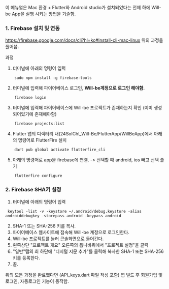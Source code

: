 
이 메뉴얼은 Mac 환경 + Flutter와 Android studio가 설치되었다는 전제 하에 Will-be App을 실행 시키는 방법을 기술함.

### 1. Firebase 설치 및 연동

https://firebase.google.com/docs/cli?hl=ko#install-cli-mac-linux
위의 과정을 풀어씀.

과정
1. 터미널에 아래의 명령어 입력
```
	sudo npm install -g firebase-tools
```

2. 터미널에 입력해 파이어베이스 로그인, **Will-be계정으로 로그인 해야함.**
```
	firebase login
```

3. 터미널에 입력해 파이어베이스에 Will-be 프로젝트가 존재하는지 확인 (이미 생성되어있기에 존재해야함)
```
	firebase projects:list
```

4. Flutter 앱의 디렉터리 내(24SolChl_Will-Be/FlutterApp/WillBeApp)에서 아래의 명령어로 FlutterFire 설치
```
	dart pub global activate flutterfire_cli
```

5. 아래의 명령어로 app을 firebase에 연결. -> 선택할 때 android, ios 빼고 선택 풀기
```
	flutterfire configure
```


### 2. Firebase SHA키 설정

1. 터미널에 아래의 명령어 입력
```
 keytool -list -v -keystore ~/.android/debug.keystore -alias androiddebugkey -storepass android -keypass android
```

2. SHA-1 또는 SHA-256 키를 복사.
3. 파이어베이스 웹사이트에 접속해 Will-be 계정으로 로그인한다.
4. Will-be 프로젝트를 눌러 콘솔화면으로 들어간다.
5. 왼쪽상단 "프로젝트 개요" 오른쪽의 톱니바퀴에서 "프로젝트 설정"을 클릭
6. "일반"탭의 최 하단에 "디지털 지문 추가"를 클릭해 복사한 SHA-1 또는 SHA-256키를 등록한다.
7. 끝.


위의 모든 과정을 완료했다면 (API_keys.dart 파일 작성 포함) 앱 빌드 후 회원가입 및 로그인, 자동로그인 기능이 동작함.
